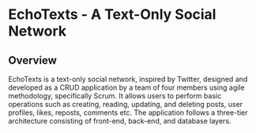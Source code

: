 # EchoTexts - A Text-Only Social Network
## Overview
EchoTexts is a text-only social network, inspired by Twitter, designed and developed as a CRUD application by a team of four members using agile methodology, specifically Scrum. It allows users to perform basic operations such as creating, reading, updating, and deleting posts, user profiles, likes, reposts, comments etc. The application follows a three-tier architecture consisting of front-end, back-end, and database layers.
